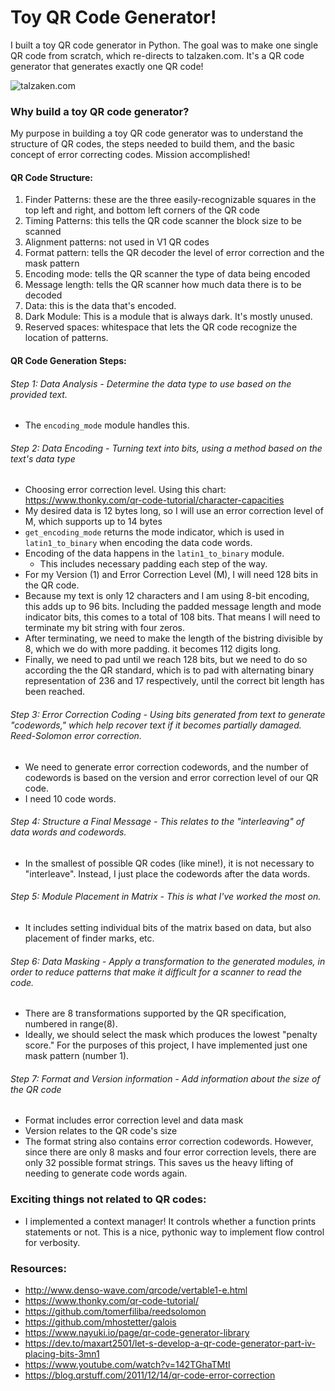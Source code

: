 # Toy QR Code Generator!

I built a toy QR code generator in Python. 
The goal was to make one single QR code from scratch, which re-directs to talzaken.com. 
It's a QR code generator that generates exactly one QR code!

![talzaken.com](https://raw.githubusercontent.com/tal-z/QR/master/QR.png)

### Why build a toy QR code generator?
My purpose in building a toy QR code generator was to understand the structure of QR codes, 
the steps needed to build them, and the basic concept of error correcting codes. Mission accomplished!


#### QR Code Structure:
  1. Finder Patterns: these are the three easily-recognizable squares in the top left and right, and bottom left corners of the QR code
  2. Timing Patterns: this tells the QR code scanner the block size to be scanned
  3. Alignment patterns: not used in V1 QR codes
  4. Format pattern: tells the QR decoder the level of error correction and the mask pattern
  5. Encoding mode: tells the QR scanner the type of data being encoded
  6. Message length: tells the QR scanner how much data there is to be decoded
  7. Data: this is the data that's encoded.
  8. Dark Module: This is a module that is always dark. It's mostly unused.
  9. Reserved spaces: whitespace that lets the QR code recognize the location of patterns.


#### QR Code Generation Steps:
###### Step 1: Data Analysis - Determine the data type to use based on the provided text.
  - The `encoding_mode` module handles this.
###### Step 2: Data Encoding - Turning text into bits, using a method based on the text's data type
  - Choosing error correction level. Using this chart:  https://www.thonky.com/qr-code-tutorial/character-capacities
  - My desired data is 12 bytes long, so I will use an error correction level of M, which supports up to 14 bytes
  - `get_encoding_mode` returns the mode indicator, which is used in `latin1_to_binary` when encoding the data code words.
  - Encoding of the data happens in the `latin1_to_binary` module.
    - This includes necessary padding each step of the way.
  - For my Version (1) and Error Correction Level (M), I will need 128 bits in the QR code.
  - Because my text is only 12 characters and I am using 8-bit encoding, this adds up to 96 bits. Including the padded message length and mode indicator bits, this comes to a total of 108 bits. That means I will need to terminate my bit string with four zeros.
  - After terminating, we need to make the length of the bistring divisible by 8, which we do with more padding. it becomes 112 digits long.
  - Finally, we need to pad until we reach 128 bits, but we need to do so according the the QR standard, which is to pad with alternating binary representation of 236 and 17 respectively, until the correct bit length has been reached.

###### Step 3: Error Correction Coding - Using bits generated from text to generate "codewords," which help recover text if it becomes partially damaged. Reed-Solomon error correction.
  - We need to generate error correction codewords, and the number of codewords is based on the version and error correction level of our QR code.
  - I need 10 code words. 
###### Step 4: Structure a Final Message - This relates to the "interleaving" of data words and codewords. 
  - In the smallest of possible QR codes (like mine!), it is not necessary to "interleave". Instead, I just place the codewords after the data words.
###### Step 5: Module Placement in Matrix - This is what I've worked the most on. 
  - It includes setting individual bits of the matrix based on data, but also placement of finder marks, etc.
###### Step 6: Data Masking - Apply a transformation to the generated modules, in order to reduce patterns that make it difficult for a scanner to read the code.
  - There are 8 transformations supported by the QR specification, numbered in range(8).
  - Ideally, we should select the mask which produces the lowest "penalty score." For the purposes of this project, I have implemented just one mask pattern (number 1).
###### Step 7: Format and Version information - Add information about the size of the QR code
  - Format includes error correction level and data mask
  - Version relates to the QR code's size
  - The format string also contains error correction codewords. However, since there are only 8 masks and four error correction levels, there are only 32 possible format strings. This saves us the heavy lifting of needing to generate code words again.


### Exciting things not related to QR codes:
  - I implemented a context manager! It controls whether a function prints statements or not. 
    This is a nice, pythonic way to implement flow control for verbosity.


### Resources:
  - http://www.denso-wave.com/qrcode/vertable1-e.html
  - https://www.thonky.com/qr-code-tutorial/
  - https://github.com/tomerfiliba/reedsolomon
  - https://github.com/mhostetter/galois
  - https://www.nayuki.io/page/qr-code-generator-library
  - https://dev.to/maxart2501/let-s-develop-a-qr-code-generator-part-iv-placing-bits-3mn1
  - https://www.youtube.com/watch?v=142TGhaTMtI
  - https://blog.qrstuff.com/2011/12/14/qr-code-error-correction
